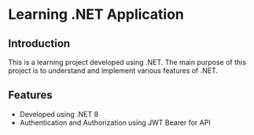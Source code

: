 # Learning .NET Application

## Introduction

This is a learning project developed using .NET. The main purpose of this project is to understand and implement various features of .NET.

## Features

- Developed using .NET 8
- Authentication and Authorization using JWT Bearer for API
